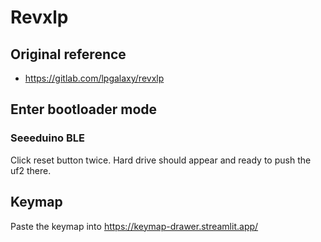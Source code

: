 # Revxlp

## Original reference
- https://gitlab.com/lpgalaxy/revxlp

## Enter bootloader mode

### Seeeduino BLE
Click reset button twice. Hard drive should appear and ready to push the uf2 there.

## Keymap

Paste the keymap into https://keymap-drawer.streamlit.app/
